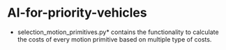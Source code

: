 # AI-for-priority-vehicles

* selection_motion_primitives.py*  contains the functionality to calculate the costs of every motion primitive based on multiple type of costs.
